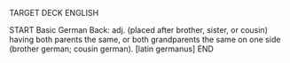 TARGET DECK
ENGLISH

START
Basic
German
Back: adj. (placed after brother, sister, or cousin) having both parents the same, or both grandparents the same on one side (brother german; cousin german). [latin germanus]
END
